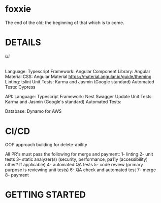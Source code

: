 # foxxie
The end of the old; the beginning of that which is to come.


# DETAILS
###### UI ######

Language: Typescript Framework: Angular Component Library: Angular Material CSS: Angular Material https://material.angular.io/guide/theming
Linting: tslint
Unit Tests: Karma and Jasmin (Google standard)
Automated Tests: Cypress

API:
Language: Typescript
Framework: Nest
Swagger Update Unit Tests: Karma and Jasmin (Google's standard)
Automated Tests:

Database:
Dynamo for AWS

# CI/CD

OOP approach building for delete-ability

All PR's must pass the following for merge and payment:
1- linting
2- unit tests
3- static analyzer(s) (security, performance, pa11y (accessibility) other? If applicable)
4- automated QA tests
5- code review (primary purpose is reviewing unit tests)
6- QA check and automated test
7- merge
8- payment

# GETTING STARTED

